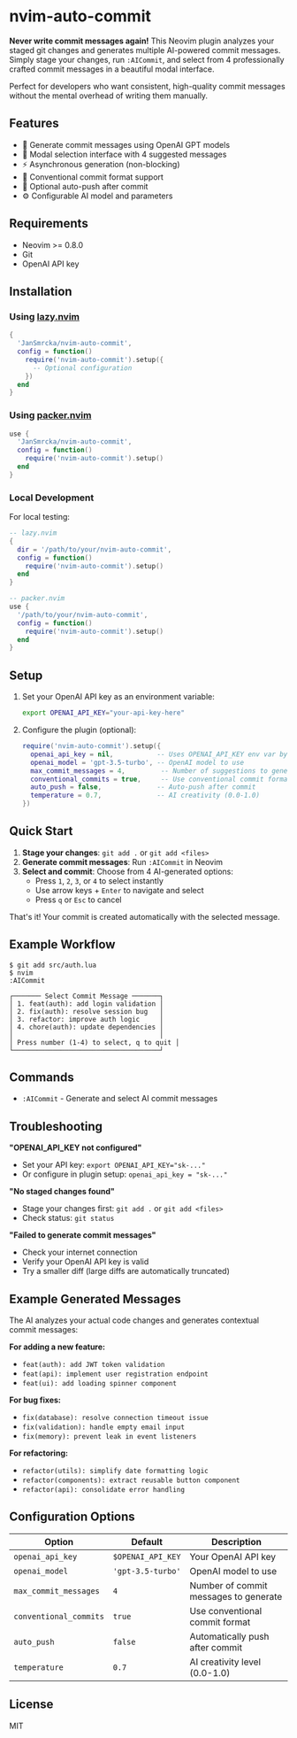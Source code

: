 # nvim-auto-commit

**Never write commit messages again!** This Neovim plugin analyzes your staged git changes and generates multiple AI-powered commit messages. Simply stage your changes, run `:AICommit`, and select from 4 professionally crafted commit messages in a beautiful modal interface.

Perfect for developers who want consistent, high-quality commit messages without the mental overhead of writing them manually.

## Features

- 🤖 Generate commit messages using OpenAI GPT models
- 🎯 Modal selection interface with 4 suggested messages
- ⚡ Asynchronous generation (non-blocking)
- 📏 Conventional commit format support
- 🚀 Optional auto-push after commit
- ⚙️ Configurable AI model and parameters

## Requirements

- Neovim >= 0.8.0
- Git
- OpenAI API key

## Installation

### Using [lazy.nvim](https://github.com/folke/lazy.nvim)

```lua
{
  'JanSmrcka/nvim-auto-commit',
  config = function()
    require('nvim-auto-commit').setup({
      -- Optional configuration
    })
  end
}
```

### Using [packer.nvim](https://github.com/wbthomason/packer.nvim)

```lua
use {
  'JanSmrcka/nvim-auto-commit',
  config = function()
    require('nvim-auto-commit').setup()
  end
}
```

### Local Development

For local testing:

```lua
-- lazy.nvim
{
  dir = '/path/to/your/nvim-auto-commit',
  config = function()
    require('nvim-auto-commit').setup()
  end
}

-- packer.nvim  
use {
  '/path/to/your/nvim-auto-commit',
  config = function()
    require('nvim-auto-commit').setup()
  end
}
```

## Setup

1. Set your OpenAI API key as an environment variable:
   ```bash
   export OPENAI_API_KEY="your-api-key-here"
   ```

2. Configure the plugin (optional):
   ```lua
   require('nvim-auto-commit').setup({
     openai_api_key = nil,           -- Uses OPENAI_API_KEY env var by default
     openai_model = 'gpt-3.5-turbo', -- OpenAI model to use
     max_commit_messages = 4,         -- Number of suggestions to generate
     conventional_commits = true,     -- Use conventional commit format
     auto_push = false,              -- Auto-push after commit
     temperature = 0.7,              -- AI creativity (0.0-1.0)
   })
   ```

## Quick Start

1. **Stage your changes**: `git add .` or `git add <files>`
2. **Generate commit messages**: Run `:AICommit` in Neovim
3. **Select and commit**: Choose from 4 AI-generated options:
   - Press `1`, `2`, `3`, or `4` to select instantly
   - Use arrow keys + `Enter` to navigate and select  
   - Press `q` or `Esc` to cancel

That's it! Your commit is created automatically with the selected message.

## Example Workflow

```
$ git add src/auth.lua
$ nvim
:AICommit

┌─────── Select Commit Message ───────┐
│ 1. feat(auth): add login validation │
│ 2. fix(auth): resolve session bug   │ 
│ 3. refactor: improve auth logic     │
│ 4. chore(auth): update dependencies │
│                                     │
│ Press number (1-4) to select, q to quit │
└─────────────────────────────────────┘
```

## Commands

- `:AICommit` - Generate and select AI commit messages

## Troubleshooting

**"OPENAI_API_KEY not configured"**
- Set your API key: `export OPENAI_API_KEY="sk-..."`
- Or configure in plugin setup: `openai_api_key = "sk-..."`

**"No staged changes found"**  
- Stage your changes first: `git add .` or `git add <files>`
- Check status: `git status`

**"Failed to generate commit messages"**
- Check your internet connection
- Verify your OpenAI API key is valid
- Try a smaller diff (large diffs are automatically truncated)

## Example Generated Messages

The AI analyzes your actual code changes and generates contextual commit messages:

**For adding a new feature:**
- `feat(auth): add JWT token validation`
- `feat(api): implement user registration endpoint`
- `feat(ui): add loading spinner component`

**For bug fixes:**
- `fix(database): resolve connection timeout issue`
- `fix(validation): handle empty email input`
- `fix(memory): prevent leak in event listeners`

**For refactoring:**
- `refactor(utils): simplify date formatting logic`
- `refactor(components): extract reusable button component`
- `refactor(api): consolidate error handling`

## Configuration Options

| Option | Default | Description |
|--------|---------|-------------|
| `openai_api_key` | `$OPENAI_API_KEY` | Your OpenAI API key |
| `openai_model` | `'gpt-3.5-turbo'` | OpenAI model to use |
| `max_commit_messages` | `4` | Number of commit messages to generate |
| `conventional_commits` | `true` | Use conventional commit format |
| `auto_push` | `false` | Automatically push after commit |
| `temperature` | `0.7` | AI creativity level (0.0-1.0) |

## License

MIT